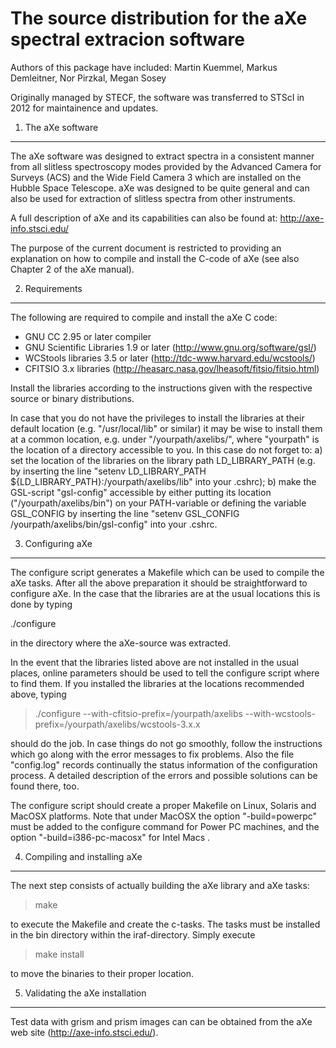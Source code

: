 The source distribution for the aXe spectral extracion software
===============================================================

Authors of this package have included:
Martin Kuemmel, Markus Demleitner, Nor Pirzkal, Megan Sosey

Originally managed by STECF, the software was transferred to STScI
in 2012 for maintainence and updates.

1. The aXe software
-------------------
The aXe software was designed to extract spectra in a consistent
manner from all slitless spectroscopy modes provided by the
Advanced Camera for Surveys (ACS)  and the Wide Field Camera 3
which are installed on the Hubble Space Telescope. aXe was designed
to be quite general and can also be used for extraction of slitless
spectra from other instruments.

A full description of aXe and its capabilities can also be found
at: http://axe-info.stsci.edu/

The purpose of the current document is restricted to providing
an explanation on how to compile and install the C-code of aXe
(see also Chapter 2 of the aXe manual).


2. Requirements
---------------
The following are required to compile and install the aXe C code:

- GNU CC 2.95 or later compiler
- GNU Scientific Libraries 1.9 or later (http://www.gnu.org/software/gsl/)
- WCStools libraries 3.5 or later (http://tdc-www.harvard.edu/wcstools/)
- CFITSIO 3.x libraries (http://heasarc.nasa.gov/lheasoft/fitsio/fitsio.html)

Install the libraries according to the instructions given with the
respective source or binary distributions.

In case that you do not have the privileges to install the libraries
at their default location (e.g. "/usr/local/lib" or similar) it
may be wise to install them at a common location, e.g. under
"/yourpath/axelibs/", where "yourpath" is the location of a directory
accessible to you. In this case do not forget to:
a) set the location of the libraries on the library path LD_LIBRARY_PATH
   (e.g. by inserting the line
    "setenv  LD_LIBRARY_PATH ${LD_LIBRARY_PATH}:/yourpath/axelibs/lib"
    into your .cshrc);
b) make the GSL-script "gsl-config" accessible by either putting its
   location ("/yourpath/axelibs/bin") on your PATH-variable
   or defining the variable GSL_CONFIG by inserting the
   line "setenv GSL_CONFIG /yourpath/axelibs/bin/gsl-config"
   into your .cshrc.


3. Configuring aXe
------------------
The configure script generates a Makefile which can be used to compile
the aXe tasks. After all the above preparation it should be
straightforward to configure aXe. In the case that the libraries are
at the usual locations this is done by typing

./configure

in the directory where the aXe-source was extracted.

In the event that the libraries listed above are not installed in the
usual places, online parameters should be used to tell the configure
script where to find them. If you installed the libraries at the
locations recommended above, typing

>./configure --with-cfitsio-prefix=/yourpath/axelibs
--with-wcstools-prefix=/yourpath/axelibs/wcstools-3.x.x

should do the job. In case things do not go smoothly, follow the
instructions which go along with the error messages to fix problems.
Also the file "config.log" records continually the status information
of the configuration process. A detailed description of the errors
and possible solutions can be found there, too.

The configure script should create a proper Makefile on Linux, Solaris
and MacOSX platforms. Note that under MacOSX the option "-build=powerpc"
must be added to the  configure command for Power PC machines, and
the option "-build=i386-pc-macosx" for Intel Macs .

4. Compiling and installing aXe
-------------------------------
The next step consists of actually building the aXe library
and aXe tasks:

>make

to execute the Makefile and create the c-tasks. The tasks must be
installed in the bin directory within the iraf-directory. Simply execute

>make install

to move the binaries to their proper location.

5. Validating the aXe installation
----------------------------------
Test data with grism and prism images can can be obtained from the aXe
web site (http://axe-info.stsci.edu/).


